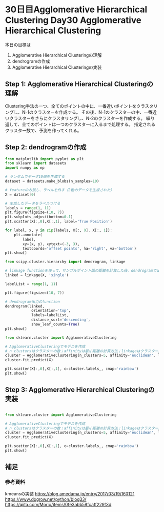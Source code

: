 # 30日目Agglomerative Hierarchical Clustering Day30 Agglomerative Hierarchical Clustering

本日の目標は
1. Agglomerative Hierarchical Clusteringの理解
2. dendrogramの作成
3. Agglomerative Hierarchical Clusteringの実装

## Step 1: Agglomerative Hierarchical Clusteringの理解
Clustering手法の一つ、全てのポイントの中に、一番近いポイントをクラスタリングし、N-1のクラスターを作成する。
その後、N-1のクラスターの中、一番近いクラスターをさらにクラスタリングし、N-2のクラスターを作成する。
繰り返して、全てのポイントは一つのクラスターに入るまで処理する。
指定されるクラスター数で、予測を作ってくれる。

## Step 2: dendrogramの作成
```python
from matplotlib import pyplot as plt
from sklearn import datasets
import numpy as np

# ランダムでデータ10個を生成する
dataset = datasets.make_blobs(n_samples=10)

# featureのみ残し、ラベルを外す（2軸のデータを生成された）
X = dataset[0]

# 生成したデータをラベルつける
labels = range(1, 11)  
plt.figure(figsize=(10, 7))  
plt.subplots_adjust(bottom=0.1)  
plt.scatter(X[:,0],X[:,1], label='True Position')

for label, x, y in zip(labels, X[:, 0], X[:, 1]):  
    plt.annotate(
        label,
        xy=(x, y), xytext=(-3, 3),
        textcoords='offset points', ha='right', va='bottom')
plt.show()  

from scipy.cluster.hierarchy import dendrogram, linkage  

# linkage functionを使って、サンプルポイント間の距離を計算した後、dendrogramで出力できる形に変換
linked = linkage(X, 'single')

labelList = range(1, 11)

plt.figure(figsize=(10, 7))  

# dendrogram出力のfunction
dendrogram(linked,  
            orientation='top',
            labels=labelList,
            distance_sort='descending',
            show_leaf_counts=True)
plt.show()  

from sklearn.cluster import AgglomerativeClustering

# AgglomerativeClusteringでモデルを作成
# n_clustersはクラスターの数；affinityは最小距離の計算方法；linkageはクラスター間の関連性の計算方法
cluster = AgglomerativeClustering(n_clusters=5, affinity='euclidean', linkage='ward')  
cluster.fit_predict(X)  

plt.scatter(X[:,0],X[:,1], c=cluster.labels_, cmap='rainbow')  
plt.show()  


```
## Step 3: Agglomerative Hierarchical Clusteringの実装
```python

from sklearn.cluster import AgglomerativeClustering

# AgglomerativeClusteringでモデルを作成
# n_clustersはクラスターの数；affinityは最小距離の計算方法；linkageはクラスター間の関連性の計算方法
cluster = AgglomerativeClustering(n_clusters=5, affinity='euclidean', linkage='ward')  
cluster.fit_predict(X)  

plt.scatter(X[:,0],X[:,1], c=cluster.labels_, cmap='rainbow')  
plt.show()  

```

## 補足

### 参考資料
kmeansの実装 https://blog.amedama.jp/entry/2017/03/19/160121  
https://www.dogrow.net/python/blog33/  
https://qiita.com/Morio/items/0fe3abb58fcaff229f3d  
